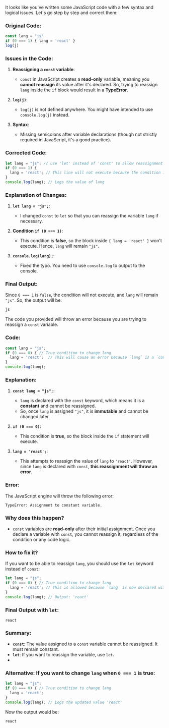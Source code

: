 It looks like you've written some JavaScript code with a few syntax and logical issues. Let's go step by step and correct them:

### Original Code:
```js
const lang = "js"
if (0 === 1) { lang = 'react' }
log(j)
```

### Issues in the Code:
1. **Reassigning a `const` variable**: 
   - `const` in JavaScript creates a **read-only** variable, meaning you **cannot reassign** its value after it's declared. So, trying to reassign `lang` inside the `if` block would result in a **TypeError**.
   
2. **`log(j)`**:
   - `log(j)` is not defined anywhere. You might have intended to use `console.log(j)` instead.

3. **Syntax**:
   - Missing semicolons after variable declarations (though not strictly required in JavaScript, it's a good practice).

### Corrected Code:

```js
let lang = "js"; // use 'let' instead of 'const' to allow reassignment
if (0 === 1) {
  lang = 'react'; // This line will not execute because the condition is false
}
console.log(lang); // Logs the value of lang
```

### Explanation of Changes:
1. **`let lang = "js";`**:
   - I changed `const` to `let` so that you can reassign the variable `lang` if necessary.
   
2. **Condition `if (0 === 1)`**:
   - This condition is **false**, so the block inside `{ lang = 'react' }` won't execute. Hence, `lang` will remain `"js"`.

3. **`console.log(lang);`**:
   - Fixed the typo. You need to use `console.log` to output to the console.

### Final Output:
Since `0 === 1` is `false`, the condition will not execute, and `lang` will remain `"js"`. So, the output will be:

```js
js
```

The code you provided will throw an error because you are trying to reassign a `const` variable.

### Code:
```js
const lang = "js"; 
if (0 === 0) { // True condition to change lang
  lang = 'react';  // This will cause an error because `lang` is a `const`
}
console.log(lang);
```

### Explanation:
1. **`const lang = "js";`**: 
   - `lang` is declared with the `const` keyword, which means it is a **constant** and cannot be reassigned.
   - So, once `lang` is assigned `"js"`, it is **immutable** and cannot be changed later.

2. **`if (0 === 0)`**: 
   - This condition is **true**, so the block inside the `if` statement will execute.
   
3. **`lang = 'react';`**: 
   - This attempts to reassign the value of `lang` to `'react'`. However, since `lang` is declared with `const`, **this reassignment will throw an error**.

### Error:
The JavaScript engine will throw the following error:

```
TypeError: Assignment to constant variable.
```

### Why does this happen?
- `const` variables are **read-only** after their initial assignment. Once you declare a variable with `const`, you cannot reassign it, regardless of the condition or any code logic.
  
### How to fix it?
If you want to be able to reassign `lang`, you should use the `let` keyword instead of `const`:

```js
let lang = "js"; 
if (0 === 0) { // True condition to change lang
  lang = 'react'; // This is allowed because `lang` is now declared with `let`
}
console.log(lang); // Output: 'react'
```

### Final Output with `let`:
```
react
```

### Summary:
- **`const`**: The value assigned to a `const` variable cannot be reassigned. It must remain constant.
- **`let`**: If you want to reassign the variable, use `let`.
- 

### Alternative: If you want to change `lang` when `0 === 1` is true:
```js
let lang = "js";
if (0 === 0) { // True condition to change lang
  lang = 'react'; 
}
console.log(lang); // Logs the updated value 'react'
```

Now the output would be:

```js
react
```